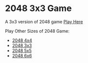# 2048 3x3 Game

A 3x3 version of 2048 game [Play Here](https://shrjamal.github.io/2048-3x3/)

Play Other Sizes of 2048 Game:

- [2048 4x4](https://2048.club/)
- [2048 3x3](https://2048.club/3x3)
- [2048 5x5](https://2048.club/5x5)
- [2048 6x6](https://2048.club/6x6)
